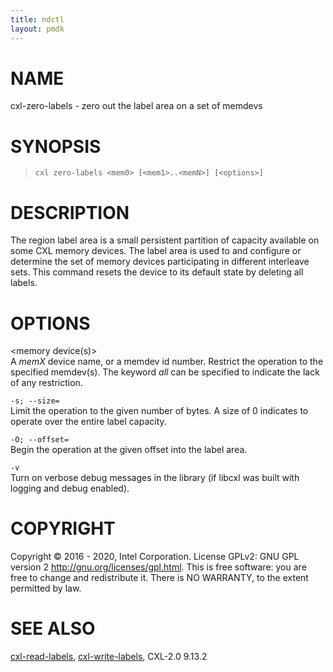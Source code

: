 ```yaml
---
title: ndctl
layout: pmdk
---
```


# NAME

cxl-zero-labels - zero out the label area on a set of memdevs

# SYNOPSIS

>     cxl zero-labels <mem0> [<mem1>..<memN>] [<options>]

# DESCRIPTION

The region label area is a small persistent partition of capacity
available on some CXL memory devices. The label area is used to and
configure or determine the set of memory devices participating in
different interleave sets. This command resets the device to its default
state by deleting all labels.

# OPTIONS

\<memory device(s)>  
A *memX* device name, or a memdev id number. Restrict the operation to
the specified memdev(s). The keyword *all* can be specified to indicate
the lack of any restriction.

`-s; --size=`  
Limit the operation to the given number of bytes. A size of 0 indicates
to operate over the entire label capacity.

`-O; --offset=`  
Begin the operation at the given offset into the label area.

`-v`  
Turn on verbose debug messages in the library (if libcxl was built with
logging and debug enabled).

# COPYRIGHT

Copyright © 2016 - 2020, Intel Corporation. License GPLv2: GNU GPL
version 2 <http://gnu.org/licenses/gpl.html>. This is free software: you
are free to change and redistribute it. There is NO WARRANTY, to the
extent permitted by law.

# SEE ALSO

[cxl-read-labels](cxl-read-labels.md), [cxl-write-labels](cxl-write-labels.md), CXL-2.0
9.13.2
